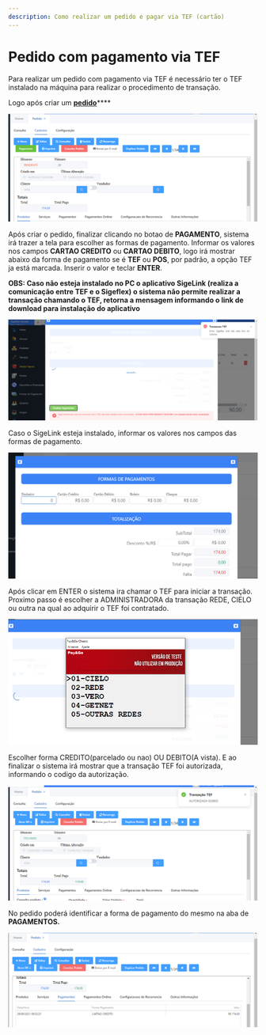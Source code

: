 ```yaml
---
description: Como realizar um pedido e pagar via TEF (cartão)
---
```


# Pedido com pagamento via TEF

Para realizar um pedido com pagamento via TEF é necessário ter o TEF instalado na máquina para realizar o procedimento de transação.

Logo após criar um [**pedido**](./)****

![](<../../../../.gitbook/assets/image (139).png>)

Após criar o pedido, finalizar clicando no botao de **PAGAMENTO**, sistema irá trazer a tela para escolher as formas de pagamento. Informar os valores nos campos **CARTAO CREDITO** ou **CARTAO DEBITO**, logo irá mostrar abaixo da forma de pagamento se é **TEF** ou **POS**, por padrão, a opção TEF ja está marcada. Inserir o valor e teclar **ENTER**.

**OBS: Caso não esteja instalado no PC o aplicativo SigeLink (realiza a comunicação entre TEF e o Sigeflex) o sistema não permite realizar a transação chamando o TEF, retorna a mensagem informando o link de download para instalação do aplicativo**

![](<../../../../.gitbook/assets/image (148).png>)

Caso o SigeLink esteja instalado, informar os valores nos campos das formas de pagamento.

![](<../../../../.gitbook/assets/image (140).png>)



Após clicar em ENTER o sistema ira chamar o TEF para iniciar a transação. Proximo passo é escolher a ADMINISTRADORA da transação REDE, CIELO ou outra na qual ao adquirir o TEF foi contratado.

![](<../../../../.gitbook/assets/image (141).png>)

Escolher forma CREDITO(parcelado ou nao) OU DEBITO(A vista).  E ao finalizar o sistema irá mostrar que a transação TEF foi autorizada, informando o codigo da autorização.

![](<../../../../.gitbook/assets/image (142).png>)

No pedido poderá identificar a forma de pagamento do mesmo na aba de **PAGAMENTOS.**

![](<../../../../.gitbook/assets/image (143).png>)
